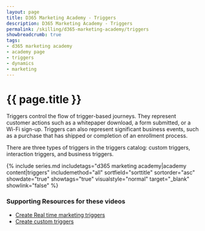 ```yaml
---
layout: page
title: D365 Marketing Academy - Triggers
description: D365 Marketing Academy - Triggers
permalink: /skilling/d365-marketing-academy/triggers
showbreadcrumb: true
tags: 
- d365 marketing academy
- academy page
- triggers
- dynamics
- marketing
---
```


# {{ page.title }}

Triggers control the flow of trigger-based journeys. They represent customer actions such as a whitepaper download, a form submitted, or a Wi-Fi sign-up. Triggers can also represent significant business events, such as a purchase that has shipped or completion of an enrollment process.

There are three types of triggers in the triggers catalog: custom triggers, interaction triggers, and business triggers.

 {% include series.md 
    includetags="d365 marketing academy|academy content|triggers" includemethod="all" 
    sortfield="sorttitle" sortorder="asc" showdate="true" showtags="true" 
    visualstyle="normal" target="_blank" showlink="false"
%}

### Supporting Resources for these videos
* <a href="https://learn.microsoft.com/en-us/dynamics365/marketing/real-time-marketing-triggers" target="_blank">Create Real time marketing triggers
* <a href="https://learn.microsoft.com/en-us/dynamics365/marketing/real-time-marketing-custom-triggers" target="_blank">Create custom triggers
